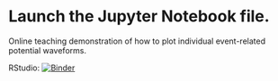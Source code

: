 # Launch the Jupyter Notebook file.

Online teaching demonstration of how to plot individual event-related potential waveforms.


RStudio: [![Binder](https://mybinder.org/badge_logo.svg)](https://mybinder.org/v2/gh/amandamcgow/plottingERP/HEAD?labpath=PlottingERP_clean.ipynb)
